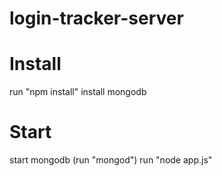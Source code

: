 # login-tracker-server

# Install
run "npm install"
install mongodb

# Start
start mongodb (run "mongod")
run "node app.js"
